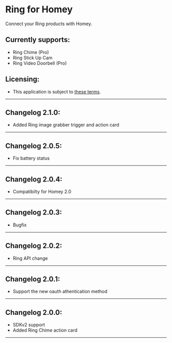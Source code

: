 # Ring for Homey
Connect your Ring products with Homey.

## Currently supports:
* Ring Chime (Pro)
* Ring Stick Up Cam
* Ring Video Doorbell (Pro)

## Licensing:
* This application is subject to [these terms](https://github.com/denniedegroot/com.ring/blob/master/LICENSE).

---

## Changelog 2.1.0:
- Added Ring image grabber trigger and action card

---

## Changelog 2.0.5:
- Fix battery status

---

## Changelog 2.0.4:
- Compatibilty for Homey 2.0

---

## Changelog 2.0.3:
- Bugfix

---

## Changelog 2.0.2:
- Ring API change

---

## Changelog 2.0.1:
- Support the new oauth athentication method

---

## Changelog 2.0.0:
- SDKv2 support
- Added Ring Chime action card

---
